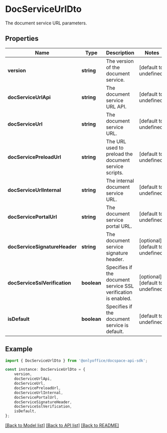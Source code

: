 # DocServiceUrlDto

The document service URL parameters.

## Properties

Name | Type | Description | Notes
------------ | ------------- | ------------- | -------------
**version** | **string** | The version of the document service. | [default to undefined]
**docServiceUrlApi** | **string** | The document service URL API. | [default to undefined]
**docServiceUrl** | **string** | The document service URL. | [default to undefined]
**docServicePreloadUrl** | **string** | The URL used to preload the document service scripts. | [default to undefined]
**docServiceUrlInternal** | **string** | The internal document service URL. | [default to undefined]
**docServicePortalUrl** | **string** | The document service portal URL. | [default to undefined]
**docServiceSignatureHeader** | **string** | The document service signature header. | [optional] [default to undefined]
**docServiceSslVerification** | **boolean** | Specifies if the document service SSL verification is enabled. | [optional] [default to undefined]
**isDefault** | **boolean** | Specifies if the document service is default. | [default to undefined]

## Example

```typescript
import { DocServiceUrlDto } from '@onlyoffice/docspace-api-sdk';

const instance: DocServiceUrlDto = {
    version,
    docServiceUrlApi,
    docServiceUrl,
    docServicePreloadUrl,
    docServiceUrlInternal,
    docServicePortalUrl,
    docServiceSignatureHeader,
    docServiceSslVerification,
    isDefault,
};
```

[[Back to Model list]](../README.md#documentation-for-models) [[Back to API list]](../README.md#documentation-for-api-endpoints) [[Back to README]](../README.md)
